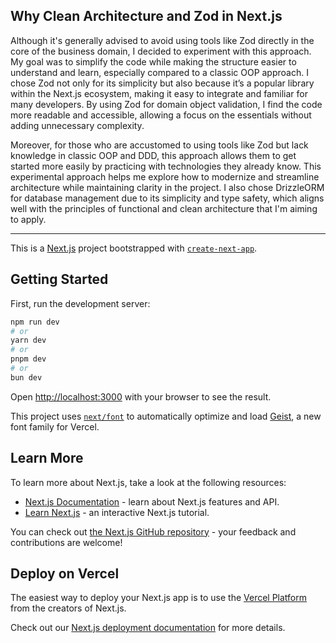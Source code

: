 ## Why Clean Architecture and Zod in Next.js
Although it's generally advised to avoid using tools like Zod directly in the core of the business domain, 
I decided to experiment with this approach. My goal was to simplify the code while making the structure 
easier to understand and learn, especially compared to a classic OOP approach. I chose Zod not only for its 
simplicity but also because it’s a popular library within the Next.js ecosystem, making it easy to integrate 
and familiar for many developers. By using Zod for domain object validation, I find the code more readable and 
accessible, allowing a focus on the essentials without adding unnecessary complexity.

Moreover, for those who are accustomed to using tools like Zod but lack knowledge in classic OOP and DDD, 
this approach allows them to get started more easily by practicing with technologies they already know. 
This experimental approach helps me explore how to modernize and streamline architecture while maintaining clarity in the project. 
I also chose DrizzleORM for database management due to its simplicity and type safety, which aligns well with the principles of 
functional and clean architecture that I'm aiming to apply.

---

This is a [Next.js](https://nextjs.org) project bootstrapped with [`create-next-app`](https://nextjs.org/docs/app/api-reference/cli/create-next-app).

## Getting Started

First, run the development server:

```bash
npm run dev
# or
yarn dev
# or
pnpm dev
# or
bun dev
```

Open [http://localhost:3000](http://localhost:3000) with your browser to see the result.

This project uses [`next/font`](https://nextjs.org/docs/app/building-your-application/optimizing/fonts) to automatically optimize and load [Geist](https://vercel.com/font), a new font family for Vercel.

## Learn More

To learn more about Next.js, take a look at the following resources:

- [Next.js Documentation](https://nextjs.org/docs) - learn about Next.js features and API.
- [Learn Next.js](https://nextjs.org/learn) - an interactive Next.js tutorial.

You can check out [the Next.js GitHub repository](https://github.com/vercel/next.js) - your feedback and contributions are welcome!

## Deploy on Vercel

The easiest way to deploy your Next.js app is to use the [Vercel Platform](https://vercel.com/new?utm_medium=default-template&filter=next.js&utm_source=create-next-app&utm_campaign=create-next-app-readme) from the creators of Next.js.

Check out our [Next.js deployment documentation](https://nextjs.org/docs/app/building-your-application/deploying) for more details.

